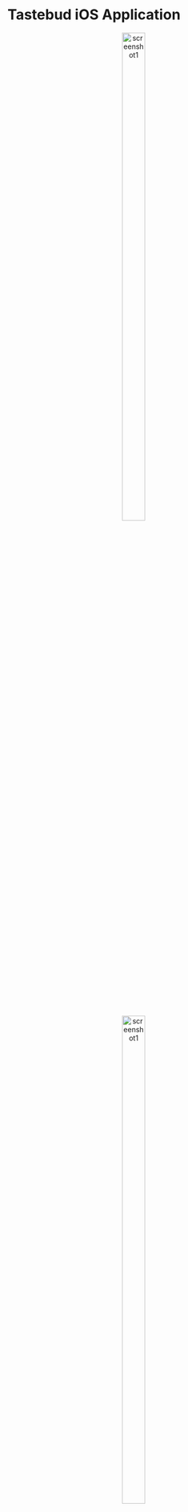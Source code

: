 
# Tastebud iOS Application

<p align="center">
<img src="https://github.com/user-attachments/assets/a431c745-bd66-47d8-80ad-85f9e650c9c0" alt="screenshot1" width="30%" height="50%" />
</p>

<p align="center">
<img src="https://github.com/user-attachments/assets/aa212a63-b941-4c1e-b6f5-c20675a1d7da" alt="screenshot1" width="30%" height="50%" />
</p>

<p align="center">
<img src="https://github.com/user-attachments/assets/ef5f61a8-2ddb-4010-b033-7846da74c317" alt="screenshot1" width="30%" height="50%" />
</p>
